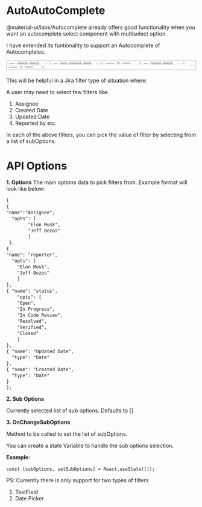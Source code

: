 # AutoAutoComplete

@material-ui/labs/Autocomplete already offers good functionality when you want an autocomplete select component with multiselect option.

I have extended its funtionality to support an Autocomplete of Autocompletes.

![alt text](https://github.com/johnconnor31/AutoAutoComplete/blob/main/sampleImage.jpg?raw=true)

This will be helpful in a Jira filter type of situation where:

A user may need to select few filters like:

1. Assignee
2. Created Date
3. Updated Date
4. Reported by etc. 

In each of the above filters, you can pick the value of filter by selecting  from a list of subOptions.

# API Options

**1. Options**
The main options data to pick filters from.
Example format will look like below:
```
[
{ 
"name":"Assignee", 
  "opts": [
        "Elon Musk",
        "Jeff Bezos"
        ]
 },
{ 
"name": "reporter", 
  "opts": [
    "Elon Musk",
    "Jeff Bezos"
    ]
},
{ "name": "status",
    "opts": [
    "Open",
    "In Progress",
    "In Code Review",
    "Resolved",
    "Verified",
    "Closed"
    ]
},
{ "name": "Updated Date", 
  "type": "Date"
},
{ "name": "Created Date",
  "type": "Date"
}
];
```
**2. Sub Options**

Currently selected list of sub options. Defaults to []

**3. OnChangeSubOptions**

Method to be called to set the list of subOptions.

You can create a state Variable to handle the sub options selection.

**Example:** 
```
const [subOptions, setSubOptions] = React.useState([]);
```

PS: Currently there is only support for two types of filters
1. TextField
2. Date Picker
